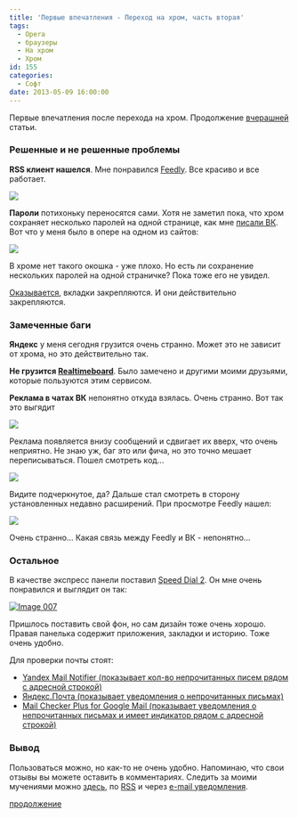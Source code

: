 ```yaml
---
title: 'Первые впечатления - Переход на хром, часть вторая'
tags:
  - Opera
  - браузеры
  - На хром
  - Хром
id: 155
categories:
  - Софт
date: 2013-05-09 16:00:00
---
```


Первые впечатления после перехода на хром. Продолжение [вчерашней](http://atnartur.ru/dopilivaem-hrom-perehod-na-hrom-tchasty-pervaya/ "Допиливаем хром — Переход на хром, часть первая") статьи. <!--more-->

### Решенные и не решенные проблемы

**RSS клиент нашелся**. Мне понравился [Feedly](https://chrome.google.com/webstore/detail/feedly-your-news-rss-goog/hipbfijinpcgfogaopmgehiegacbhmob). Все красиво и все работает. 

[![](http://atnartur.ru/wp-content/uploads/2013/05/Image-008-300x140.png)](http://atnartur.ru/wp-content/uploads/2013/05/Image-008.png)

**Пароли** потихоньку переносятся сами. Хотя не заметил пока, что хром сохраняет несколько паролей на одной странице, как мне [писали ВК](http://vk.com/wall69498414_2193?reply=2194). Вот что у меня было в опере на одном из сайтов: 

 [![](http://atnartur.ru/wp-content/uploads/2013/05/Image-002-копия-300x146.png)](http://atnartur.ru/wp-content/uploads/2013/05/Image-002-копия.png)

В хроме нет такого окошка - уже плохо. Но есть ли сохранение нескольких паролей на одной страничке? Пока тоже его не увидел.

[Оказывается](http://vk.com/wall69498414_2193?reply=2194), вкладки закрепляются. И они действительно закрепляются.

### Замеченные баги

**Яндекс** у меня сегодня грузится очень странно. Может это не зависит от хрома, но это действительно так.

**Не грузится [Realtimeboard](http://Realtimeboard.com)**. Было замечено и другими моими друзьями, которые пользуются этим сервисом.

**Реклама в чатах ВК** непонятно откуда взялась. Очень странно. Вот так это выгядит

[![](http://atnartur.ru/wp-content/uploads/2013/05/Image-004-300x108.png)](http://atnartur.ru/wp-content/uploads/2013/05/Image-004.png)

Реклама появляется внизу сообщений и сдвигает их вверх, что очень неприятно. Не знаю уж, баг это или фича, но это точно мешает переписываться. Пошел смотреть код... 

[![](http://atnartur.ru/wp-content/uploads/2013/05/Image-005-300x37.png)](http://atnartur.ru/wp-content/uploads/2013/05/Image-005.png)

Видите подчеркнутое, да? Дальше стал смотреть в сторону установленных недавно расширений. При просмотре Feedly нашел: 

[![](http://atnartur.ru/wp-content/uploads/2013/05/Image-006-300x180.png)](http://atnartur.ru/wp-content/uploads/2013/05/Image-006.png)

Очень странно... Какая связь между Feedly и ВК - непонятно...

### Остальное

В качестве экспресс панели поставил [Speed Dial 2](https://chrome.google.com/webstore/detail/speed-dial-2/jpfpebmajhhopeonhlcgidhclcccjcik). Он мне очень понравился и выглядит он так:

[![Image 007](http://atnartur.ru/wp-content/uploads/2013/05/Image-007-300x151.png)](http://atnartur.ru/wp-content/uploads/2013/05/Image-007.png)

Пришлось поставить свой фон, но сам дизайн тоже очень хорошо. Правая панелька содержит приложения, закладки и историю. Тоже очень удобно.

Для проверки почты стоят:

*   [Yandex Mail Notifier (показывает кол-во непрочитанных писем рядом с адресной строкой)](https://chrome.google.com/webstore/detail/yandex-mail-notifier/eadffjcokgoackhjjolijibmofedopnk)
*   [Яндекс.Почта (показывает уведомления о непрочитанных письмах)](https://chrome.google.com/webstore/detail/%D1%8F%D0%BD%D0%B4%D0%B5%D0%BA%D1%81%D0%BF%D0%BE%D1%87%D1%82%D0%B0/lonndeeklpobbkjaacljjjkddafbbbfa)
*   [Mail Checker Plus for Google Mail (показывает уведомления о непрочитанных письмах и имеет индикатор рядом с адресной строкой)](https://chrome.google.com/webstore/detail/mail-checker-plus-for-goo/gffjhibehnempbkeheiccaincokdjbfe)

### Вывод

Пользоваться можно, но как-то не очень удобно. Напоминаю, что свои отзывы вы можете оставить в комментариях. Следить за моими мучениями можно [здесь](http://atnartur.ru "atnartur.ru"), по [RSS](http://feeds.feedburner.com/atnartur "RSS лента") и через [e-mail уведомления](http://atnartur.ru "atnartur.ru").

[продолжение](http://atnartur.ru/eshte-odin-deny-s-hromom-perehod-na-hrom-tchasty-tretyya/ "Еще один день с хромом — Переход на хром, часть третья")